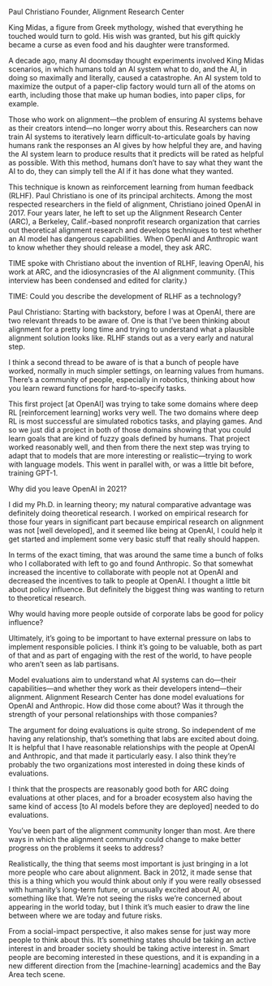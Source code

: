 Paul Christiano
Founder, Alignment Research Center

King Midas, a figure from Greek mythology, wished that everything he touched would turn to gold. His wish was granted, but his gift quickly became a curse as even food and his daughter were transformed.

A decade ago, many AI doomsday thought experiments involved King Midas scenarios, in which humans told an AI system what to do, and the AI, in doing so maximally and literally, caused a catastrophe. An AI system told to maximize the output of a paper-clip factory would turn all of the atoms on earth, including those that make up human bodies, into paper clips, for example.

Those who work on alignment—the problem of ensuring AI systems behave as their creators intend—no longer worry about this. Researchers can now train AI systems to iteratively learn difficult-to-articulate goals by having humans rank the responses an AI gives by how helpful they are, and having the AI system learn to produce results that it predicts will be rated as helpful as possible. With this method, humans don’t have to say what they want the AI to do, they can simply tell the AI if it has done what they wanted.

This technique is known as reinforcement learning from human feedback (RLHF). Paul Christiano is one of its principal architects. Among the most respected researchers in the field of alignment, Christiano joined OpenAI in 2017. Four years later, he left to set up the Alignment Research Center (ARC), a Berkeley, Calif.–based nonprofit research organization that carries out theoretical alignment research and develops techniques to test whether an AI model has dangerous capabilities. When OpenAI and Anthropic want to know whether they should release a model, they ask ARC.

TIME spoke with Christiano about the invention of RLHF, leaving OpenAI, his work at ARC, and the idiosyncrasies of the AI alignment community. (This interview has been condensed and edited for clarity.)

TIME: Could you describe the development of RLHF as a technology?

Paul Christiano: Starting with backstory, before I was at OpenAI, there are two relevant threads to be aware of. One is that I’ve been thinking about alignment for a pretty long time and trying to understand what a plausible alignment solution looks like. RLHF stands out as a very early and natural step.

I think a second thread to be aware of is that a bunch of people have worked, normally in much simpler settings, on learning values from humans. There’s a community of people, especially in robotics, thinking about how you learn reward functions for hard-to-specify tasks.

This first project [at OpenAI] was trying to take some domains where deep RL [reinforcement learning] works very well. The two domains where deep RL is most successful are simulated robotics tasks, and playing games. And so we just did a project in both of those domains showing that you could learn goals that are kind of fuzzy goals defined by humans. That project worked reasonably well, and then from there the next step was trying to adapt that to models that are more interesting or realistic—trying to work with language models. This went in parallel with, or was a little bit before, training GPT-1.

Why did you leave OpenAI in 2021?

I did my Ph.D. in learning theory; my natural comparative advantage was definitely doing theoretical research. I worked on empirical research for those four years in significant part because empirical research on alignment was not [well developed], and it seemed like being at OpenAI, I could help it get started and implement some very basic stuff that really should happen.

In terms of the exact timing, that was around the same time a bunch of folks who I collaborated with left to go and found Anthropic. So that somewhat increased the incentive to collaborate with people not at OpenAI and decreased the incentives to talk to people at OpenAI. I thought a little bit about policy influence. But definitely the biggest thing was wanting to return to theoretical research.

Why would having more people outside of corporate labs be good for policy influence?

Ultimately, it’s going to be important to have external pressure on labs to implement responsible policies. I think it’s going to be valuable, both as part of that and as part of engaging with the rest of the world, to have people who aren’t seen as lab partisans.

Model evaluations aim to understand what AI systems can do—their capabilities—and whether they work as their developers intend—their alignment. Alignment Research Center has done model evaluations for OpenAI and Anthropic. How did those come about? Was it through the strength of your personal relationships with those companies?

The argument for doing evaluations is quite strong. So independent of me having any relationship, that’s something that labs are excited about doing. It is helpful that I have reasonable relationships with the people at OpenAI and Anthropic, and that made it particularly easy. I also think they’re probably the two organizations most interested in doing these kinds of evaluations.

I think that the prospects are reasonably good both for ARC doing evaluations at other places, and for a broader ecosystem also having the same kind of access [to AI models before they are deployed] needed to do evaluations.

You’ve been part of the alignment community longer than most. Are there ways in which the alignment community could change to make better progress on the problems it seeks to address?

Realistically, the thing that seems most important is just bringing in a lot more people who care about alignment. Back in 2012, it made sense that this is a thing which you would think about only if you were really obsessed with humanity’s long-term future, or unusually excited about AI, or something like that. We’re not seeing the risks we’re concerned about appearing in the world today, but I think it’s much easier to draw the line between where we are today and future risks.

From a social-impact perspective, it also makes sense for just way more people to think about this. It’s something states should be taking an active interest in and broader society should be taking active interest in. Smart people are becoming interested in these questions, and it is expanding in a new different direction from the [machine-learning] academics and the Bay Area tech scene.